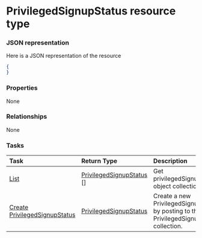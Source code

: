 # PrivilegedSignupStatus resource type



### JSON representation

Here is a JSON representation of the resource

<!-- {
  "blockType": "resource",
  "optionalProperties": [

  ],
  "@odata.type": "microsoft.graph.privilegedsignupstatus"
}-->

```json
{
}

```
### Properties
None

### Relationships
None


### Tasks

| Task		   | Return Type	|Description|
|:---------------|:--------|:----------|
|[List](../api/privilegedsignupstatus_list.md) | [PrivilegedSignupStatus](privilegedsignupstatus.md) [] |Get privilegedSignupStatus object collection. |
|[Create PrivilegedSignupStatus](../api/privilegedsignupstatus_post_privilegedsignupstatus.md) |[PrivilegedSignupStatus](privilegedsignupstatus.md)| Create a new PrivilegedSignupStatus by posting to the PrivilegedSignupStatus collection.|

<!-- uuid: 78745a39-5b9b-4300-bc0f-13f7662e0efd
2015-10-19 09:02:22 UTC -->
<!-- {
  "type": "#page.annotation",
  "description": "PrivilegedSignupStatus resource",
  "keywords": "",
  "section": "documentation",
  "tocPath": ""
}-->